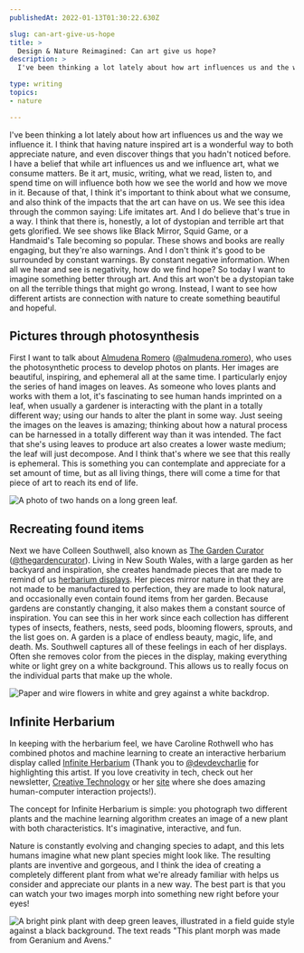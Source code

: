 ```yaml
---
publishedAt: 2022-01-13T01:30:22.630Z

slug: can-art-give-us-hope
title: >
  Design & Nature Reimagined: Can art give us hope?
description: >
  I've been thinking a lot lately about how art influences us and the way we influence it. I think that having nature inspired art is a wonderful way to both appreciate nature, and even discover things that you hadn't noticed before.

type: writing
topics:
- nature

---
```


I've been thinking a lot lately about how art influences us and the way we influence it. I think that having nature inspired art is a wonderful way to both appreciate nature, and even discover things that you hadn't noticed before. I have a belief that while art influences us and we influence art, what we consume matters. Be it art, music, writing, what we read, listen to, and spend time on will influence both how we see the world and how we move in it. Because of that, I think it's important to think about what we consume, and also think of the impacts that the art can have on us. We see this idea through the common saying: Life imitates art. And I do believe that's true in a way. I think that there is, honestly, a lot of dystopian and terrible art that gets glorified. We see shows like Black Mirror, Squid Game, or a Handmaid's Tale becoming so popular. These shows and books are really engaging, but they're also warnings. And I don't think it's good to be surrounded by constant warnings. By constant negative information. When all we hear and see is negativity, how do we find hope? So today I want to imagine something better through art. And this art won't be a dystopian take on all the terrible things that might go wrong. Instead, I want to see how different artists are connection with nature to create something beautiful and hopeful.

## Pictures through photosynthesis

First I want to talk about [Almudena Romero](https://www.almudenaromero.co.uk/) ([@almudena.romero](https://www.instagram.com/almudena.romero/)), who uses the photosynthetic process to develop photos on plants. Her images are beautiful, inspiring, and ephemeral all at the same time. I particularly enjoy the series of hand images on leaves. As someone who loves plants and works with them a lot, it's fascinating to see human hands imprinted on a leaf, when usually a gardener is interacting with the plant in a totally different way; using our hands to alter the plant in some way. Just seeing the images on the leaves is amazing; thinking about how a natural process can be harnessed in a totally different way than it was intended. The fact that she's using leaves to produce art also creates a lower waste medium; the leaf will just decompose. And I think that's where we see that this really is ephemeral. This is something you can contemplate and appreciate for a set amount of time, but as all living things, there will come a time for that piece of art to reach its end of life.

![A photo of two hands on a long green leaf.](https://cdn.sanity.io/images/xq50spjj/production/9981ef24ce61f641c8c728a381b841a4e9ff0e6d-2046x1152.jpg)

## Recreating found items

Next we have Colleen Southwell, also known as [The Garden Curator](https://thegardencurator.com.au/news/) ([@thegardencurator](https://www.instagram.com/thegardencurator/)). Living in New South Wales, with a large garden as her backyard and inspiration, she creates handmade pieces that are made to remind of us [herbarium displays](https://www.nybg.org/event/what-in-the-world-is-a-herbarium/). Her pieces mirror nature in that they are not made to be manufactured to perfection, they are made to look natural, and occasionally even contain found items from her garden. Because gardens are constantly changing, it also makes them a constant source of inspiration. You can see this in her work since each collection has different types of insects, feathers, nests, seed pods, blooming flowers, sprouts, and the list goes on. A garden is a place of endless beauty, magic, life, and death. Ms. Southwell captures all of these feelings in each of her displays. Often she removes color from the pieces in the display, making everything white or light grey on a white background. This allows us to really focus on the individual parts that make up the whole.

![Paper and wire flowers in white and grey against a white backdrop.](https://cdn.sanity.io/images/xq50spjj/production/c61c53ec2a06ba75cbb62f9d8969ac07d619b8be-1820x1152.jpg)

## Infinite Herbarium

In keeping with the herbarium feel, we have Caroline Rothwell who has combined photos and machine learning to create an interactive herbarium display called [Infinite Herbarium](https://infiniteherbarium.withgoogle.com/) (Thank you to [@devdevcharlie](https://twitter.com/devdevcharlie) for highlighting this artist. If you love creativity in tech, check out her newsletter, [Creative Technology](https://us19.campaign-archive.com/home/?u=ac884610ba6fe07f4988a2182&id=ad49a755b1) or her [site](https://charliegerard.dev/projects) where she does amazing human-computer interaction projects!).

The concept for Infinite Herbarium is simple: you photograph two different plants and the machine learning algorithm creates an image of a new plant with both characteristics. It's imaginative, interactive, and fun.

Nature is constantly evolving and changing species to adapt, and this lets humans imagine what new plant species might look like. The resulting plants are inventive and gorgeous, and I think the idea of creating a completely different plant from what we're already familiar with helps us consider and appreciate our plants in a new way. The best part is that you can watch your two images morph into something new right before your eyes!

![A bright pink plant with deep green leaves, illustrated in a field guide style against a black background. The text reads "This plant morph was made from Geranium and Avens."](https://cdn.sanity.io/images/xq50spjj/production/fba4e7701d181c6b22300b60493d846d3337b69a-564x842.jpg)